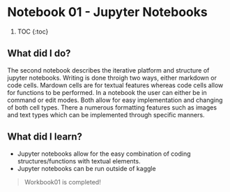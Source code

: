 # Notebook 01 - Jupyter Notebooks

1. TOC
{:toc}

## What did I do?

The second notebook describes the iterative platform and structure of jupyter notebooks. Writing is done throigh two ways, either markdown or code cells. Mardown cells
are for textual features whereas code cells allow for functions to be performed. In a notebook the user can either be in command or edit modes. Both allow for easy implementation 
and changing of both cell types. There a numerous formatting features such as images and text types which can be implemented through specific manners.

## What did I learn?

- Jupyter notebooks allow for the easy combination of coding structures/functions with textual elements.
-  Jupyter notebooks can be run outside of kaggle

> Workbook01 is completed!
